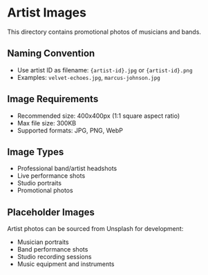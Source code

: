 # Artist Images

This directory contains promotional photos of musicians and bands.

## Naming Convention
- Use artist ID as filename: `{artist-id}.jpg` or `{artist-id}.png`
- Examples: `velvet-echoes.jpg`, `marcus-johnson.jpg`

## Image Requirements
- Recommended size: 400x400px (1:1 square aspect ratio)
- Max file size: 300KB
- Supported formats: JPG, PNG, WebP

## Image Types
- Professional band/artist headshots
- Live performance shots
- Studio portraits
- Promotional photos

## Placeholder Images
Artist photos can be sourced from Unsplash for development:
- Musician portraits
- Band performance shots
- Studio recording sessions
- Music equipment and instruments